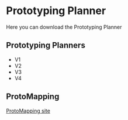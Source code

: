 # Prototyping Planner

Here you can download the Prototyping Planner

## Prototyping Planners

- V1
- V2
- V3
- V4

## ProtoMapping

<a href="/prototmapping.html">ProtoMapping site</a>
